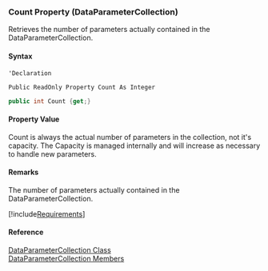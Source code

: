 ﻿### Count Property (DataParameterCollection)

Retrieves the number of parameters actually contained in the DataParameterCollection.

#### Syntax

```vbnet
'Declaration

Public ReadOnly Property Count As Integer
```

```csharp
public int Count {get;}
```

#### Property Value

Count is always the actual number of parameters in the collection, not it's capacity. The Capacity is managed internally and will increase as necessary to handle new parameters.

#### Remarks

The number of parameters actually contained in the DataParameterCollection.

[!include[Requirements](../partials/requirements.md)]

#### Reference

[DataParameterCollection Class](FChoice.Common~FChoice.Common.Data.DataParameterCollection.md)  
[DataParameterCollection Members](FChoice.Common~FChoice.Common.Data.DataParameterCollection_members.md)